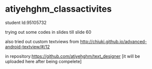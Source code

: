 # atiyehghm_classactivites

student Id:95105732

trying out some codes in slides till slide 60

also tried out custom textviews from http://chiuki.github.io/advanced-android-textview/#/12

in repository:https://github.com/atiyehghm/text_designer [it will be uploaded here after being compelete]
